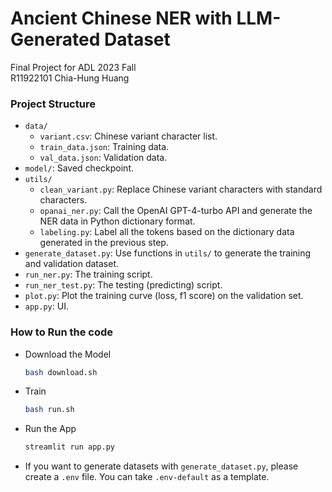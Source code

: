 # Ancient Chinese NER with LLM-Generated Dataset
Final Project for ADL 2023 Fall<br/>
R11922101 Chia-Hung Huang

### Project Structure
- `data/`
  - `variant.csv`: Chinese variant character list.
  - `train_data.json`: Training data.
  - `val_data.json`: Validation data.
- `model/`: Saved checkpoint.
- `utils/`
  - `clean_variant.py`: Replace Chinese variant characters with standard characters.
  - `opanai_ner.py`: Call the OpenAI GPT-4-turbo API and generate the NER data in Python dictionary format.
  - `labeling.py`: Label all the tokens based on the dictionary data generated in the previous step.
- `generate_dataset.py`: Use functions in `utils/` to generate the training and validation dataset.
- `run_ner.py`: The training script.
- `run_ner_test.py`: The testing (predicting) script.
- `plot.py`: Plot the training curve (loss, f1 score) on the validation set.
- `app.py`: UI.

### How to Run the code
- Download the Model
  ```bash
  bash download.sh
  ```
- Train
  ```bash
  bash run.sh
  ```
- Run the App
  ```bash
  streamlit run app.py
  ```
- If you want to generate datasets with `generate_dataset.py`, please create a `.env` file. You can take `.env-default` as a template.